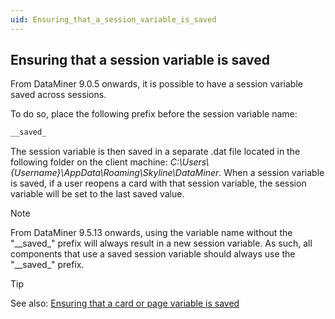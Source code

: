 ```yaml
---
uid: Ensuring_that_a_session_variable_is_saved
---
```


## Ensuring that a session variable is saved

From DataMiner 9.0.5 onwards, it is possible to have a session variable saved across sessions.

To do so, place the following prefix before the session variable name:

```txt
__saved_
```

The session variable is then saved in a separate .dat file located in the following folder on the client machine: *C:\\Users\\{Username}\\AppData\\Roaming\\Skyline\\DataMiner*. When a session variable is saved, if a user reopens a card with that session variable, the session variable will be set to the last saved value.

> [!NOTE]
> From DataMiner 9.5.13 onwards, using the variable name without the "\_\_saved\_" prefix will always result in a new session variable. As such, all components that use a saved session variable should always use the "\_\_saved\_" prefix.

> [!TIP]
> See also:
> [Ensuring that a card or page variable is saved](xref:Ensuring_that_a_card_or_page_variable_is_saved)
